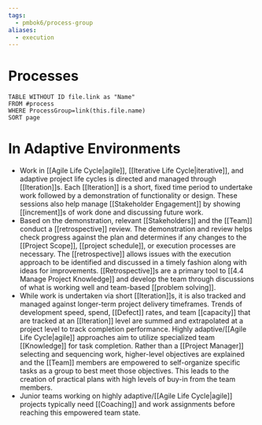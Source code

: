 ```yaml
---
tags:
  - pmbok6/process-group
aliases:
  - execution
---
```

# Processes
```dataview
TABLE WITHOUT ID file.link as "Name"
FROM #process
WHERE ProcessGroup=link(this.file.name)
SORT page
```

# In Adaptive Environments
- Work in [[Agile Life Cycle|agile]], [[Iterative Life Cycle|iterative]], and adaptive project life cycles is directed and managed through [[Iteration]]s. Each [[Iteration]] is a short, fixed time period to undertake work followed by a demonstration of functionality or design. These sessions also help manage [[Stakeholder Engagement]] by showing [[increment]]s of work done and discussing future work.
- Based on the demonstration, relevant [[Stakeholders]] and the [[Team]] conduct a [[retrospective]] review. The demonstration and review helps check progress against the plan and determines if any changes to the [[Project Scope]], [[project schedule]], or execution processes are necessary. The [[retrospective]] allows issues with the execution approach to be identified and discussed in a timely fashion along with ideas for improvements. [[Retrospective]]s are a primary tool to [[4.4 Manage Project Knowledge]] and develop the team through discussions of what is working well and team-based [[problem solving]].
- While work is undertaken via short [[Iteration]]s, it is also tracked and managed against longer-term project delivery timeframes. Trends of development speed, spend, [[Defect]] rates, and team [[capacity]] that are tracked at an [[Iteration]] level are summed and extrapolated at a project level to track completion performance. Highly adaptive/[[Agile Life Cycle|agile]] approaches aim to utilize specialized team [[Knowledge]] for task completion. Rather than a [[Project Manager]] selecting and sequencing work, higher-level objectives are explained and the [[Team]] members are empowered to self-organize specific tasks as a group to best meet those objectives. This leads to the creation of practical plans with high levels of buy-in from the team members.
- Junior teams working on highly adaptive/[[Agile Life Cycle|agile]] projects typically need [[Coaching]] and work assignments before reaching this empowered team state.